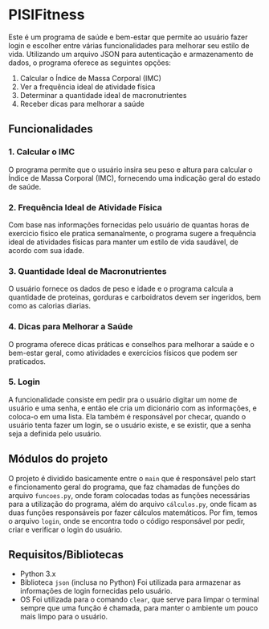 # PISIFitness

Este é um programa de saúde e bem-estar que permite ao usuário fazer login e escolher entre várias funcionalidades para melhorar seu estilo de vida. Utilizando um arquivo JSON para autenticação e armazenamento de dados, o programa oferece as seguintes opções:

1. Calcular o Índice de Massa Corporal (IMC)
2. Ver a frequência ideal de atividade física
3. Determinar a quantidade ideal de macronutrientes
4. Receber dicas para melhorar a saúde

## Funcionalidades

### 1. Calcular o IMC
O programa permite que o usuário insira seu peso e altura para calcular o Índice de Massa Corporal (IMC), fornecendo uma indicação geral do estado de saúde.

### 2. Frequência Ideal de Atividade Física
Com base nas informações fornecidas pelo usuário de quantas horas de exercicio fisico ele pratica semanalmente, o programa sugere a frequência ideal de atividades físicas para manter um estilo de vida saudável, de acordo com sua idade.

### 3. Quantidade Ideal de Macronutrientes
O usuário fornece os dados de peso e idade e o programa calcula a quantidade de proteinas, gorduras e carboidratos devem ser ingeridos, bem como as calorias diarias.

### 4. Dicas para Melhorar a Saúde
O programa oferece dicas práticas e conselhos para melhorar a saúde e o bem-estar geral, como atividades e exercícios físicos que podem ser praticados.

### 5. Login

A funcionalidade consiste em pedir pra o usuário digitar um nome de usuário e uma senha, e então ele cria um dicionário com as informações, e coloca-o em uma lista. Ela também é responsável por checar, quando o usuário tenta fazer um login, se o usuário existe, e se existir, que a senha seja a definida pelo usuário.

## Módulos do projeto

O projeto é dividido basicamente entre o `main` que é responsável pelo start e fincionamento geral do programa, que faz chamadas de funções do arquivo `funcoes.py`, onde foram colocadas todas as funções necessárias para a utilização do programa, além do arquivo `cálculos.py`, onde ficam as duas funções responsáveis por fazer cálculos matemáticos. Por fim, temos o arquivo `login`, onde se encontra todo o código responsável por pedir, criar e verificar o login do usuário. 

## Requisitos/Bibliotecas

- Python 3.x
- Biblioteca `json` (inclusa no Python)
  Foi utilizada para armazenar as informações de login fornecidas pelo usuário.
- OS
    Foi utilizada para o comando `clear`, que serve para limpar o terminal sempre que uma função é chamada, para manter o ambiente um pouco mais limpo para o usuário.



